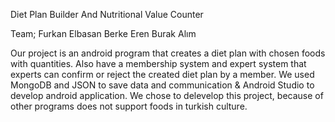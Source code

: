 Diet Plan Builder And Nutritional Value Counter

Team;
Furkan Elbasan
Berke Eren
Burak Alım

Our project is an android program that creates a diet plan with chosen foods with quantities. Also have a membership system and expert system that experts can confirm or reject the created diet plan by a member. We used MongoDB and JSON to save data and communication & Android Studio to develop android application. We chose to delevelop this project, because of other programs does not support foods in turkish culture.
